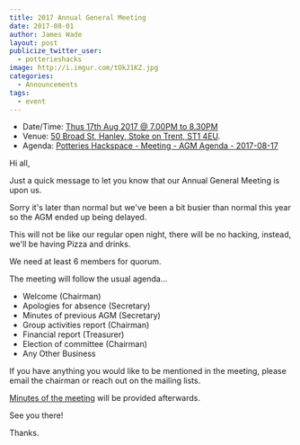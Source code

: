 ```yaml
---
title: 2017 Annual General Meeting
date: 2017-08-01
author: James Wade
layout: post
publicize_twitter_user:
  - potterieshacks
image: http://i.imgur.com/tOkJ1KZ.jpg
categories:
  - Announcements
tags:
  - event
---
```


* Date/Time: [Thus 17th Aug 2017 @ 7.00PM to 8.30PM](https://calendar.google.com/calendar/event?action=TEMPLATE&tmeid=NWZydTBtc2NldWhjaWcxam12OGhlaTRpbGIgMDBuZnMxY3JsbDVxcmVob2s5OHFtbWl0bGNAZw&tmsrc=00nfs1crll5qrehok98qmmitlc%40group.calendar.google.com)
* Venue: [50 Broad St, Hanley, Stoke on Trent, ST1 4EU](https://goo.gl/maps/p4Xc7bRLPW32).
* Agenda: [Potteries Hackspace - Meeting - AGM Agenda - 2017-08-17](https://docs.google.com/document/d/1cV0Vd3Vpe1TnaYOPtjPwZJKDazoRZLkz7_mEcIE32tI/edit#)

Hi all,

Just a quick message to let you know that our Annual General Meeting is upon us.

Sorry it's later than normal but we've been a bit busier than normal this year so the AGM ended up being delayed.

This will not be like our regular open night, there will be no hacking, instead, we'll be having Pizza and drinks.

We need at least 6 members for quorum.

The meeting will follow the usual agenda...

* Welcome (Chairman)
* Apologies for absence (Secretary)
* Minutes of previous AGM (Secretary)
* Group activities report (Chairman)
* Financial report (Treasurer)
* Election of committee (Chairman)
* Any Other Business

If you have anything you would like to be mentioned in the meeting, please email the chairman or reach out on the mailing lists.

[Minutes of the meeting](https://docs.google.com/document/d/1ndzBYvnRiqivaXmYK4ZLNuDj74GY3sq7qcqB0_O8j14/edit) will be provided afterwards.

See you there!

Thanks.
